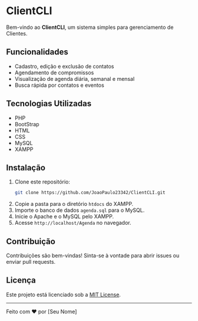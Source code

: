 # ClientCLI

Bem-vindo ao **ClientCLI**, um sistema simples para gerenciamento de Clientes.

## Funcionalidades

- Cadastro, edição e exclusão de contatos
- Agendamento de compromissos
- Visualização de agenda diária, semanal e mensal
- Busca rápida por contatos e eventos

## Tecnologias Utilizadas

- PHP
- BootStrap
- HTML
- CSS
- MySQL
- XAMPP

## Instalação

1. Clone este repositório:
    ```bash
    git clone https://github.com/JoaoPaulo23342/ClientCLI.git
    ```
2. Copie a pasta para o diretório `htdocs` do XAMPP.
3. Importe o banco de dados `agenda.sql` para o MySQL.
4. Inicie o Apache e o MySQL pelo XAMPP.
5. Acesse `http://localhost/Agenda` no navegador.

## Contribuição

Contribuições são bem-vindas! Sinta-se à vontade para abrir issues ou enviar pull requests.

## Licença

Este projeto está licenciado sob a [MIT License](LICENSE).

---
Feito com ❤️ por [Seu Nome]